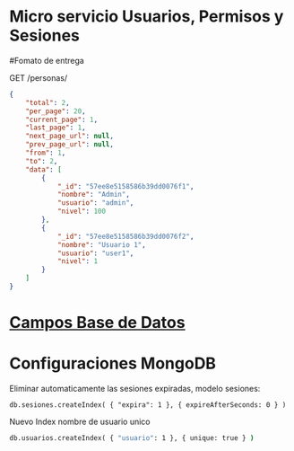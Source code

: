 # Micro servicio Usuarios, Permisos y Sesiones

#Fomato de entrega

GET /personas/

```json
{
    "total": 2,
    "per_page": 20,
    "current_page": 1,
    "last_page": 1,
    "next_page_url": null,
    "prev_page_url": null,
    "from": 1,
    "to": 2,
    "data": [
        {
            "_id": "57ee8e5158586b39dd0076f1",
            "nombre": "Admin",
            "usuario": "admin",
            "nivel": 100
        },
        {
            "_id": "57ee8e5158586b39dd0076f2",
            "nombre": "Usuario 1",
            "usuario": "user1",
            "nivel": 1
        }
    ]
}
```

# [Campos Base de Datos](db.md)

# Configuraciones MongoDB

Eliminar automaticamente las sesiones expiradas, modelo sesiones:
```
db.sesiones.createIndex( { "expira": 1 }, { expireAfterSeconds: 0 } )
```

Nuevo Index nombre de usuario unico
```cmd
db.usuarios.createIndex( { "usuario": 1 }, { unique: true } )
```